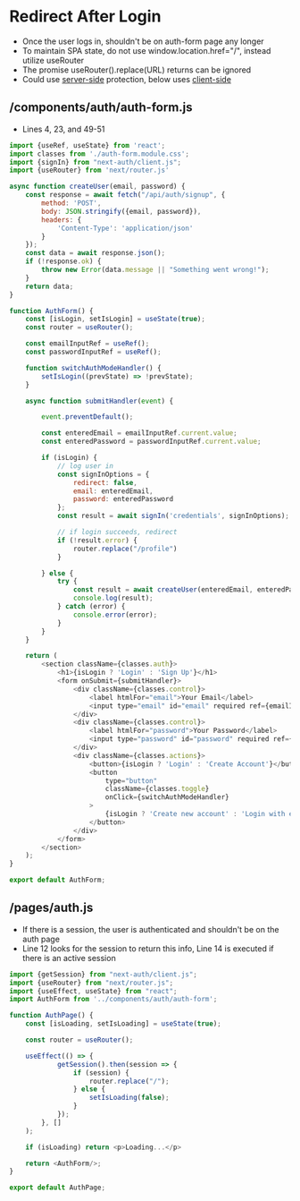 # Redirect After Login
- Once the user logs in, shouldn't be on auth-form page any longer
- To maintain SPA state, do not use <span class="monospace">window.location.href="/"</span>, instead utilize useRouter
- The promise useRouter().replace(URL) returns can be ignored
- Could use [server-side](4-protecting-routes-server-side.md) protection, below uses [client-side](3-protecting-routes-client-side.md)

## /components/auth/auth-form.js
- Lines 4, 23, and 49-51
```js
import {useRef, useState} from 'react';
import classes from './auth-form.module.css';
import {signIn} from "next-auth/client.js";
import {useRouter} from 'next/router.js'

async function createUser(email, password) {
    const response = await fetch("/api/auth/signup", {
        method: 'POST',
        body: JSON.stringify({email, password}),
        headers: {
            'Content-Type': 'application/json'
        }
    });
    const data = await response.json();
    if (!response.ok) {
        throw new Error(data.message || "Something went wrong!");
    }
    return data;
}

function AuthForm() {
    const [isLogin, setIsLogin] = useState(true);
    const router = useRouter();

    const emailInputRef = useRef();
    const passwordInputRef = useRef();

    function switchAuthModeHandler() {
        setIsLogin((prevState) => !prevState);
    }

    async function submitHandler(event) {

        event.preventDefault();

        const enteredEmail = emailInputRef.current.value;
        const enteredPassword = passwordInputRef.current.value;

        if (isLogin) {
            // log user in
            const signInOptions = {
                redirect: false,
                email: enteredEmail,
                password: enteredPassword
            };
            const result = await signIn('credentials', signInOptions);

            // if login succeeds, redirect
            if (!result.error) {
                router.replace("/profile")
            }

        } else {
            try {
                const result = await createUser(enteredEmail, enteredPassword);
                console.log(result);
            } catch (error) {
                console.error(error);
            }
        }
    }

    return (
        <section className={classes.auth}>
            <h1>{isLogin ? 'Login' : 'Sign Up'}</h1>
            <form onSubmit={submitHandler}>
                <div className={classes.control}>
                    <label htmlFor="email">Your Email</label>
                    <input type="email" id="email" required ref={emailInputRef}/>
                </div>
                <div className={classes.control}>
                    <label htmlFor="password">Your Password</label>
                    <input type="password" id="password" required ref={passwordInputRef}/>
                </div>
                <div className={classes.actions}>
                    <button>{isLogin ? 'Login' : 'Create Account'}</button>
                    <button
                        type="button"
                        className={classes.toggle}
                        onClick={switchAuthModeHandler}
                    >
                        {isLogin ? 'Create new account' : 'Login with existing account'}
                    </button>
                </div>
            </form>
        </section>
    );
}

export default AuthForm;
```

## /pages/auth.js
- If there is a session, the user is authenticated and shouldn't be on the auth page
- Line 12 looks for the session to return this info, Line 14 is executed if there is an active session
```js
import {getSession} from "next-auth/client.js";
import {useRouter} from "next/router.js";
import {useEffect, useState} from "react";
import AuthForm from '../components/auth/auth-form';

function AuthPage() {
    const [isLoading, setIsLoading] = useState(true);

    const router = useRouter();

    useEffect(() => {
            getSession().then(session => {
                if (session) { 
                    router.replace("/");
                } else {
                    setIsLoading(false);
                }
            });
        }, []
    );

    if (isLoading) return <p>Loading...</p>

    return <AuthForm/>;
}

export default AuthPage;
```